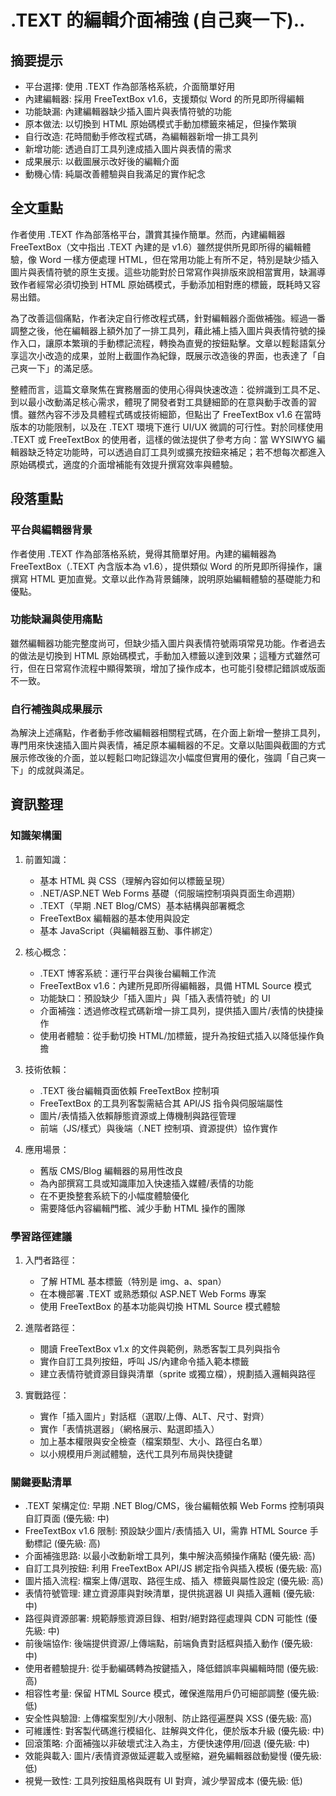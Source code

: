 # .TEXT 的編輯介面補強 (自己爽一下)..

## 摘要提示
- 平台選擇: 使用 .TEXT 作為部落格系統，介面簡單好用
- 內建編輯器: 採用 FreeTextBox v1.6，支援類似 Word 的所見即所得編輯
- 功能缺漏: 內建編輯器缺少插入圖片與表情符號的功能
- 原本做法: 以切換到 HTML 原始碼模式手動加標籤來補足，但操作繁瑣
- 自行改造: 花時間動手修改程式碼，為編輯器新增一排工具列
- 新增功能: 透過自訂工具列達成插入圖片與表情的需求
- 成果展示: 以截圖展示改好後的編輯介面
- 動機心情: 純屬改善體驗與自我滿足的實作紀念

## 全文重點
作者使用 .TEXT 作為部落格平台，讚賞其操作簡單。然而，內建編輯器 FreeTextBox（文中指出 .TEXT 內建的是 v1.6）雖然提供所見即所得的編輯體驗，像 Word 一樣方便處理 HTML，但在常用功能上有所不足，特別是缺少插入圖片與表情符號的原生支援。這些功能對於日常寫作與排版來說相當實用，缺漏導致作者經常必須切換到 HTML 原始碼模式，手動添加相對應的標籤，既耗時又容易出錯。

為了改善這個痛點，作者決定自行修改程式碼，針對編輯器介面做補強。經過一番調整之後，他在編輯器上額外加了一排工具列，藉此補上插入圖片與表情符號的操作入口，讓原本繁瑣的手動標記流程，轉換為直覺的按鈕點擊。文章以輕鬆語氣分享這次小改造的成果，並附上截圖作為紀錄，既展示改造後的界面，也表達了「自己爽一下」的滿足感。

整體而言，這篇文章聚焦在實務層面的使用心得與快速改造：從辨識到工具不足、到以最小改動滿足核心需求，體現了開發者對工具鏈細節的在意與動手改善的習慣。雖然內容不涉及具體程式碼或技術細節，但點出了 FreeTextBox v1.6 在當時版本的功能限制，以及在 .TEXT 環境下進行 UI/UX 微調的可行性。對於同樣使用 .TEXT 或 FreeTextBox 的使用者，這樣的做法提供了參考方向：當 WYSIWYG 編輯器缺乏特定功能時，可以透過自訂工具列或擴充按鈕來補足；若不想每次都進入原始碼模式，適度的介面增補能有效提升撰寫效率與體驗。

## 段落重點
### 平台與編輯器背景
作者使用 .TEXT 作為部落格系統，覺得其簡單好用。內建的編輯器為 FreeTextBox（.TEXT 內含版本為 v1.6），提供類似 Word 的所見即所得操作，讓撰寫 HTML 更加直覺。文章以此作為背景鋪陳，說明原始編輯體驗的基礎能力和優點。

### 功能缺漏與使用痛點
雖然編輯器功能完整度尚可，但缺少插入圖片與表情符號兩項常見功能。作者過去的做法是切換到 HTML 原始碼模式，手動加入標籤以達到效果；這種方式雖然可行，但在日常寫作流程中顯得繁瑣，增加了操作成本，也可能引發標記錯誤或版面不一致。

### 自行補強與成果展示
為解決上述痛點，作者動手修改編輯器相關程式碼，在介面上新增一整排工具列，專門用來快速插入圖片與表情，補足原本編輯器的不足。文章以貼圖與截圖的方式展示修改後的介面，並以輕鬆口吻記錄這次小幅度但實用的優化，強調「自己爽一下」的成就與滿足。

## 資訊整理

### 知識架構圖
1. 前置知識：
   - 基本 HTML 與 CSS（理解內容如何以標籤呈現）
   - .NET/ASP.NET Web Forms 基礎（伺服端控制項與頁面生命週期）
   - .TEXT（早期 .NET Blog/CMS）基本結構與部署概念
   - FreeTextBox 編輯器的基本使用與設定
   - 基本 JavaScript（與編輯器互動、事件綁定）

2. 核心概念：
   - .TEXT 博客系統：運行平台與後台編輯工作流
   - FreeTextBox v1.6：內建所見即所得編輯器，具備 HTML Source 模式
   - 功能缺口：預設缺少「插入圖片」與「插入表情符號」的 UI
   - 介面補強：透過修改程式碼新增一排工具列，提供插入圖片/表情的快捷操作
   - 使用者體驗：從手動切換 HTML/加標籤，提升為按鈕式插入以降低操作負擔

3. 技術依賴：
   - .TEXT 後台編輯頁面依賴 FreeTextBox 控制項
   - FreeTextBox 的工具列客製需結合其 API/JS 指令與伺服端屬性
   - 圖片/表情插入依賴靜態資源或上傳機制與路徑管理
   - 前端（JS/樣式）與後端（.NET 控制項、資源提供）協作實作

4. 應用場景：
   - 舊版 CMS/Blog 編輯器的易用性改良
   - 為內部撰寫工具或知識庫加入快速插入媒體/表情的功能
   - 在不更換整套系統下的小幅度體驗優化
   - 需要降低內容編輯門檻、減少手動 HTML 操作的團隊

### 學習路徑建議
1. 入門者路徑：
   - 了解 HTML 基本標籤（特別是 img、a、span）
   - 在本機部署 .TEXT 或熟悉類似 ASP.NET Web Forms 專案
   - 使用 FreeTextBox 的基本功能與切換 HTML Source 模式體驗

2. 進階者路徑：
   - 閱讀 FreeTextBox v1.x 的文件與範例，熟悉客製工具列與指令
   - 實作自訂工具列按鈕，呼叫 JS/內建命令插入範本標籤
   - 建立表情符號資源目錄與清單（sprite 或獨立檔），規劃插入邏輯與路徑

3. 實戰路徑：
   - 實作「插入圖片」對話框（選取/上傳、ALT、尺寸、對齊）
   - 實作「表情挑選器」（網格展示、點選即插入）
   - 加上基本權限與安全檢查（檔案類型、大小、路徑白名單）
   - 以小規模用戶測試體驗，迭代工具列布局與快捷鍵

### 關鍵要點清單
- .TEXT 架構定位: 早期 .NET Blog/CMS，後台編輯依賴 Web Forms 控制項與自訂頁面 (優先級: 中)
- FreeTextBox v1.6 限制: 預設缺少圖片/表情插入 UI，需靠 HTML Source 手動標記 (優先級: 高)
- 介面補強思路: 以最小改動新增工具列，集中解決高頻操作痛點 (優先級: 高)
- 自訂工具列按鈕: 利用 FreeTextBox API/JS 綁定指令與插入模板 (優先級: 高)
- 圖片插入流程: 檔案上傳/選取、路徑生成、插入 <img> 標籤與屬性設定 (優先級: 高)
- 表情符號管理: 建立資源庫與對映清單，提供挑選器 UI 與插入邏輯 (優先級: 中)
- 路徑與資源部署: 規範靜態資源目錄、相對/絕對路徑處理與 CDN 可能性 (優先級: 中)
- 前後端協作: 後端提供資源/上傳端點，前端負責對話框與插入動作 (優先級: 中)
- 使用者體驗提升: 從手動編碼轉為按鍵插入，降低錯誤率與編輯時間 (優先級: 高)
- 相容性考量: 保留 HTML Source 模式，確保進階用戶仍可細部調整 (優先級: 低)
- 安全性與驗證: 上傳檔案型別/大小限制、防止路徑遍歷與 XSS (優先級: 高)
- 可維護性: 對客製代碼進行模組化、註解與文件化，便於版本升級 (優先級: 中)
- 回滾策略: 介面補強以非破壞式注入為主，方便快速停用/回退 (優先級: 中)
- 效能與載入: 圖片/表情資源做延遲載入或壓縮，避免編輯器啟動變慢 (優先級: 低)
- 視覺一致性: 工具列按鈕風格與既有 UI 對齊，減少學習成本 (優先級: 低)